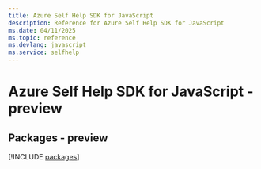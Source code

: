 ```yaml
---
title: Azure Self Help SDK for JavaScript
description: Reference for Azure Self Help SDK for JavaScript
ms.date: 04/11/2025
ms.topic: reference
ms.devlang: javascript
ms.service: selfhelp
---
```

# Azure Self Help SDK for JavaScript - preview
## Packages - preview
[!INCLUDE [packages](self-help-index.md)]
